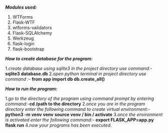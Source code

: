 _**Modules used:**_

 1. WTForms              
 2. Flask-WTF              
 3. wtforms-validators              
 4. Flask-SQLAlchemy
 5. Werkzeug
 6. flask-login
 7. flask-bootstrap

_**How to create database for the program:**_

 1._create database using sqlite3 in the project directory use command:-_ **sqlite3 database.db**
 2._open python terminal in project directory use command :-_ **from app import db
                                                                db.create_all()**
                                        
_**How to run the program:**_
 
 1._go to the directory of the program using command prompt by entering command:-_**cd /path to the directory**
 2._once you are in the program directory enter the following command to create virtual environment:-_**python3 -m venv venv**
                                                                                                     **source venv / bin / activate**
 3._once the environment is activated enter the following command:-_ **export FLASK_APP=app.py**
                                                                     **flask run**
 4._now your programs has been executed._
                                                                    

 


                              
